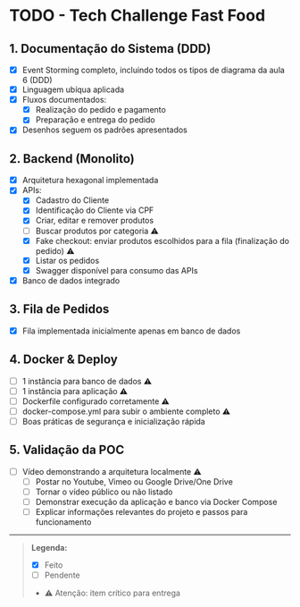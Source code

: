 # TODO - Tech Challenge Fast Food

## 1. Documentação do Sistema (DDD)
- [x] Event Storming completo, incluindo todos os tipos de diagrama da aula 6 (DDD)
- [x] Linguagem ubíqua aplicada
- [x] Fluxos documentados:
  - [x] Realização do pedido e pagamento
  - [x] Preparação e entrega do pedido
- [x] Desenhos seguem os padrões apresentados

## 2. Backend (Monolito)
- [x] Arquitetura hexagonal implementada
- [x] APIs:
  - [x] Cadastro do Cliente
  - [x] Identificação do Cliente via CPF
  - [x] Criar, editar e remover produtos
  - [ ] Buscar produtos por categoria ⚠️
  - [x] Fake checkout: enviar produtos escolhidos para a fila (finalização do pedido) ⚠️
  - [x] Listar os pedidos
  - [x] Swagger disponível para consumo das APIs
- [x] Banco de dados integrado

## 3. Fila de Pedidos
- [x] Fila implementada inicialmente apenas em banco de dados

## 4. Docker & Deploy
- [ ] 1 instância para banco de dados ⚠️
- [ ] 1 instância para aplicação ⚠️
- [ ] Dockerfile configurado corretamente ⚠️
- [ ] docker-compose.yml para subir o ambiente completo ⚠️
- [ ] Boas práticas de segurança e inicialização rápida

## 5. Validação da POC
- [ ] Vídeo demonstrando a arquitetura localmente ⚠️
  - [ ] Postar no Youtube, Vimeo ou Google Drive/One Drive
  - [ ] Tornar o vídeo público ou não listado
  - [ ] Demonstrar execução da aplicação e banco via Docker Compose
  - [ ] Explicar informações relevantes do projeto e passos para funcionamento

---

> **Legenda:**
> - [x] Feito
> - [ ] Pendente
> - ⚠️ Atenção: item crítico para entrega